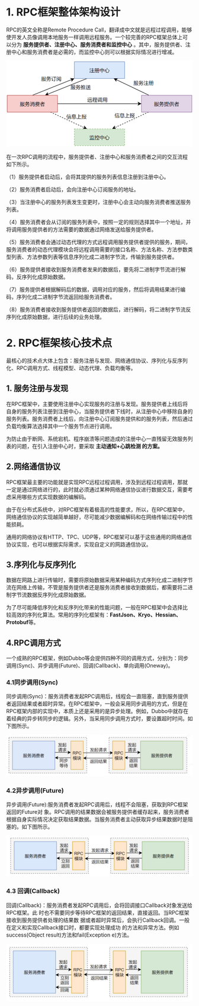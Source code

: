 # 1. RPC框架整体架构设计

RPC的英文全称是Remote Procedure Call，翻译成中文就是远程过程调用，能够使开发人员像调用本地服务一样调用远程服务。一个较完善的RPC框架总体上可以分为 **服务提供者、注册中心、服务消费者和监控中心** 。其中，服务提供者、注册中心和服务消费者是必需的，而监控中心则可以根据实际情况进行增减。

![](../../youdaonote-images/Pasted%20image%2020241002151849.png)

在一次RPC调用的流程中，服务提供者、注册中心和服务消费者之间的交互流程如下所示。

（1）服务提供者启动后，会将其提供的服务列表信息注册到注册中心。

（2）服务消费者启动后，会向注册中心订阅服务的地址。

（3）当注册中心的服务列表发生变更时，注册中心会主动向服务消费者推送服务列表。

（4）服务消费者会从订阅的服务列表中，按照一定的规则选择其中一个地址，并将调用服务提供者的方法需要的数据通过网络发送给服务提供者。

（5）服务消费者会通过动态代理的方式远程调用服务提供者提供的服务，期间，服务消费者的动态代理模块会将远程调用需要的接口名称、方法名称、方法参数类型列表、方法参数列表等信息序列化成二进制字节流，传输到服务提供者。

（6）服务提供者接收到服务消费者发来的数据后，要先将二进制字节流进行解码，反序列化成原始数据。

（7）服务提供者根据解码后的数据，调用对应的服务，然后将调用结果进行编码，序列化成二进制字节流返回给服务消费者。

（8）服务消费者接收到服务提供者返回的数据后，进行解码，将二进制字节流反序列化成原始数据，进行后续的业务处理。

# 2. RPC框架核心技术点

最核心的技术点大体上包含：服务注册与发现、网络通信协议、序列化与反序列化、RPC调用方式、线程模型、动态代理、负载均衡等。

## 1. 服务注册与发现

在RPC框架中，主要使用注册中心实现服务的注册与发现。服务提供者上线后将自身的服务列表注册到注册中心，当服务提供者下线时，从注册中心中移除自身的服务列表。服务消费者上线后，向注册中心订阅服务提供和的服务列表，然后通过负载均衡算法选择其中一个服务节点进行调用。

为防止由于断网、系统宕机、程序崩溃等问题造成的注册中心一直残留无效服务列表的问题，在引入注册中心时，要采取 **主动通知+心跳检测 的方案。**

## 2.网络通信协议

RPC框架最主要的功能就是实现RPC远程过程调用，涉及到远程过程调用，那就一定是通过网络进行的，此时就必须通过某种网络通信协议进行数据交互，需要考虑采用哪些方式实现数据的编解码。

由于在分布式系统中，对RPC框架有着极高的性能要求，所以，在RPC框架中，网络通信协议的实现越简单越好，尽可能减少数据编解码和在网络传输过程中的性能损耗。

通用的网络协议有HTTP、TPC、UDP等，RPC框架可以基于这些通用的网络通信协议实现，也可以根据实际需求，实现自定义的网路通信协议。

## 3.序列化与反序列化

数据在网路上进行传输时，需要将原始数据采用某种编码方式序列化成二进制字节流在网络上传输，不管是服务提供者还是服务消费者接收到数据后，都需要将二进制字节流数据反序列化成原始数据。

为了尽可能降低序列化和反序列化带来的性能问题，一般在RPC框架中会选择比较高效的序列化算法。常用的序列化框架有：**FastJson、Kryo、Hessian、Protobuf**等。

## 4.RPC调用方式

一个成熟的RPC框架，例如Dubbo等会提供四种不同的调用方式，分别为：同步调用(Sync)、异步调用(Future)、回调(Callback)、单向调用(Oneway)。

### 4.1同步调用(Sync)

同步调用(Sync)：服务消费者发起RPC调用后，线程会一直阻塞，直到服务提供者返回结果或者超时异常。在RPC框架中，一般会采用同步调用的方式，但是在RPC框架内部的实现中，本质上还是采用的是异步处理。例如，Dubbo中就存在着经典的异步转同步的逻辑。另外，当采用同步调用方式时，要设置超时时间。如下图所示。

![](../../youdaonote-images/Pasted%20image%2020241004010512.png)

### 4.2异步调用(Future)
异步调用(Future):服务消费者发起RPC调用后，线程不会阻塞，获取到RPC框架返回的Future对
象。RPC调用的结果数据会被服务提供者缓存起来，服务消费者根据自身实际情况决定获取结果数据。当服务消费者主动获取异步结果数据时是阻塞的。如下图所示。

![](../../youdaonote-images/Pasted%20image%2020241004010632.png)

### 4.3 回调(Callback)

回调(Callback)：服务消费者发起RPC调用后，会将回调接口Callback对象发送给RPC框架。此
时也不需要同步等待RPC框架的返回结果，直接返回。当RPC框架接收到服务提供者处理的结果数
据或者超时异常后，会执行Callback回调。一般在定义和实现Callback接口时，都要实现处理成功
的方法和异常方法。例如success(Object result)方法和fail(Exception e)方法。

![](../../youdaonote-images/Pasted%20image%2020241004010832.png)

